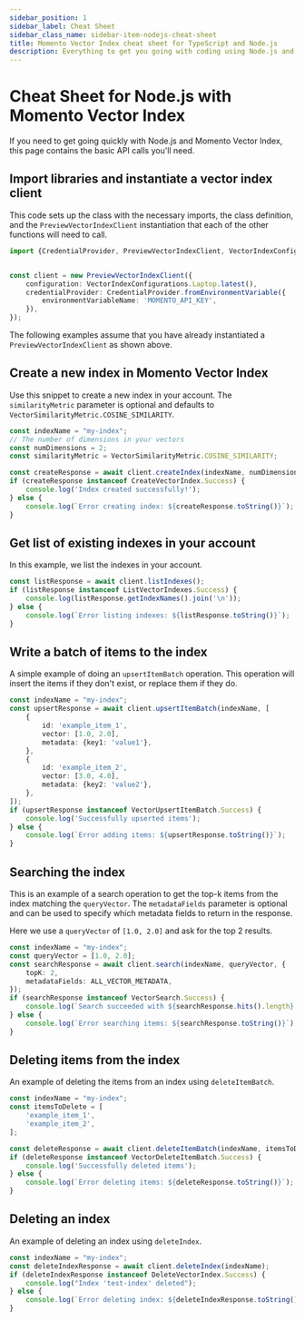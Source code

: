 ```yaml
---
sidebar_position: 1
sidebar_label: Cheat Sheet
sidebar_class_name: sidebar-item-nodejs-cheat-sheet
title: Momento Vector Index cheat sheet for TypeScript and Node.js
description: Everything to get you going with coding using Node.js and Momento Vector Index
---
```


# Cheat Sheet for Node.js with Momento Vector Index

If you need to get going quickly with Node.js and Momento Vector Index, this page contains the basic API calls you'll need.


## Import libraries and instantiate a vector index client

This code sets up the class with the necessary imports, the class definition, and the `PreviewVectorIndexClient` instantiation that each of the other functions will need to call.

```typescript
import {CredentialProvider, PreviewVectorIndexClient, VectorIndexConfigurations} from "@gomomento/sdk";


const client = new PreviewVectorIndexClient({
    configuration: VectorIndexConfigurations.Laptop.latest(),
    credentialProvider: CredentialProvider.fromEnvironmentVariable({
        environmentVariableName: 'MOMENTO_API_KEY',
    }),
});

```

The following examples assume that you have already instantiated a `PreviewVectorIndexClient` as shown above.

## Create a new index in Momento Vector Index

Use this snippet to create a new index in your account. The `similarityMetric` parameter is optional and defaults to `VectorSimilarityMetric.COSINE_SIMILARITY`.

```typescript
const indexName = "my-index";
// The number of dimensions in your vectors
const numDimensions = 2;
const similarityMetric = VectorSimilarityMetric.COSINE_SIMILARITY;

const createResponse = await client.createIndex(indexName, numDimensions, similarityMetric);
if (createResponse instanceof CreateVectorIndex.Success) {
    console.log('Index created successfully!');
} else {
    console.log(`Error creating index: ${createResponse.toString()}`);
}
```

## Get list of existing indexes in your account

In this example, we list the indexes in your account.

```typescript
const listResponse = await client.listIndexes();
if (listResponse instanceof ListVectorIndexes.Success) {
    console.log(listResponse.getIndexNames().join('\n'));
} else {
    console.log(`Error listing indexes: ${listResponse.toString()}`);
}
```

## Write a batch of items to the index

A simple example of doing an `upsertItemBatch` operation. This operation will insert the items if they don't exist, or replace them if they do.

```typescript
const indexName = "my-index";
const upsertResponse = await client.upsertItemBatch(indexName, [
    {
        id: 'example_item_1',
        vector: [1.0, 2.0],
        metadata: {key1: 'value1'},
    },
    {
        id: 'example_item_2',
        vector: [3.0, 4.0],
        metadata: {key2: 'value2'},
    },
]);
if (upsertResponse instanceof VectorUpsertItemBatch.Success) {
    console.log('Successfully upserted items');
} else {
    console.log(`Error adding items: ${upsertResponse.toString()}`);
}
```

## Searching the index

This is an example of a search operation to get the top-k items from the index matching the `queryVector`. The `metadataFields` parameter is optional and can be used to specify which metadata fields to return in the response.

Here we use a `queryVector` of `[1.0, 2.0]` and ask for the top 2 results.


```typescript
const indexName = "my-index";
const queryVector = [1.0, 2.0];
const searchResponse = await client.search(indexName, queryVector, {
    topK: 2,
    metadataFields: ALL_VECTOR_METADATA,
});
if (searchResponse instanceof VectorSearch.Success) {
    console.log(`Search succeeded with ${searchResponse.hits().length} results`);
} else {
    console.log(`Error searching items: ${searchResponse.toString()}`);
}
```

## Deleting items from the index

An example of deleting the items from an index using `deleteItemBatch`.

```typescript
const indexName = "my-index";
const itemsToDelete = [
    'example_item_1',
    'example_item_2',
];

const deleteResponse = await client.deleteItemBatch(indexName, itemsToDelete);
if (deleteResponse instanceof VectorDeleteItemBatch.Success) {
    console.log('Successfully deleted items');
} else {
    console.log(`Error deleting items: ${deleteResponse.toString()}`);
}
```

## Deleting an index

An example of deleting an index using `deleteIndex`.

```typescript
const indexName = "my-index";
const deleteIndexResponse = await client.deleteIndex(indexName);
if (deleteIndexResponse instanceof DeleteVectorIndex.Success) {
    console.log("Index 'test-index' deleted");
} else {
    console.log(`Error deleting index: ${deleteIndexResponse.toString()}`);
}
```

